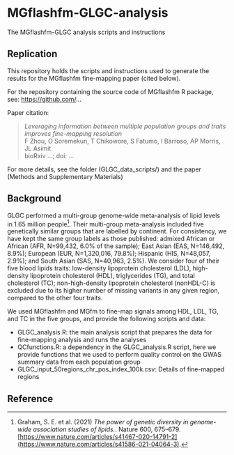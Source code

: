 # MGflashfm-GLGC-analysis
The MGflashfm-GLGC analysis scripts and instructions

## Replication

This repository holds the scripts and instructions used to generate the results for the MGflashfm fine-mapping paper (cited below). 

For the repository containing the source code of MGflashfm R package, see: https://github.com/...

Paper citation:

> *Leveraging information between multiple population groups and traits improves fine-mapping resolution* <br />
> F Zhou, O Soremekun, T Chikowore, S Fatumo, I Barroso, AP Morris, JL Asimit <br />
> bioRxiv ...; doi: ...

For more details, see the folder (GLGC_data_scripts/) and the paper (Methods and Supplementary Materials)

## Background
GLGC performed a multi-group genome-wide meta-analysis of lipid levels in 1.65 million people[^1]. Their multi-group meta-analysis included five genetically similar groups that are labelled by continent. For consistency, we have kept the same group labels as those published: admixed African or African (AFR, N=99,432, 6.0% of the sample); East Asian (EAS, N=146,492, 8.9%); European (EUR, N=1,320,016, 79.8%); Hispanic (HIS, N=48,057, 2.9%); and South Asian (SAS, N=40,963, 2.5%). We consider four of their five blood lipids traits: low-density lipoprotein cholesterol (LDL), high-density lipoprotein cholesterol (HDL), triglycerides (TG), and total cholesterol (TC); non-high-density lipoprotein cholesterol (nonHDL-C) is excluded due to its higher number of missing variants in any given region, compared to the other four traits. 

We used MGflashfm and MGfm to fine-map signals among HDL, LDL, TG, and TC in the five groups, and provide the following scripts and data:

- GLGC_analysis.R: the main analysis script that prepares the data for fine-mapping analysis and runs the analyses
- QCfunctions.R: a dependency in the GLGC_analysis.R script, here we provide functions that we used to perform quality control on the GWAS summary data from each population group
- GLGC_input_50regions_chr_pos_index_100k.csv: Details of fine-mapped regions

## Reference
[^1]: Graham, S. E. et al. (2021) *The power of genetic diversity in genome-wide association studies of lipids.*. Nature 600, 675–679. [https://www.nature.com/articles/s41467-020-14791-2](https://www.nature.com/articles/s41586-021-04064-3).
